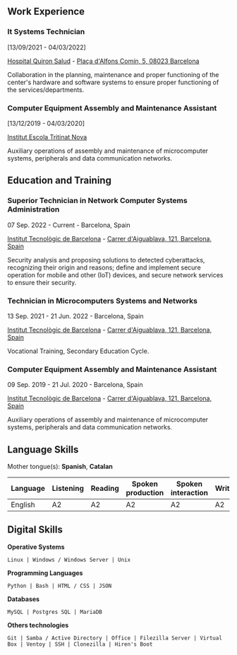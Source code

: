 ## Work Experience

### It Systems Technician

[13/09/2021 - 04/03/2022]

[Hospital Quiron Salud](https://www.quironsalud.es/hospital-barcelona) - [Plaça d'Alfons Comín, 5, 08023 Barcelona](https://goo.gl/maps/ad9xntYLd9Kv56on8)

Collaboration in the planning, maintenance and proper functioning of the center's hardware and software systems to ensure proper functioning of the services/departments.

[
    #### Functions
    - Maintenance and management of Hardware and Software of equipment, servers and networks.
    - Installation and configuration of equipment at hardware and software level.
    - Server and network administration.
    - Integration of communcations equipment in telematic network infrastructures, determining the configuration to ensure their connectivity.
    - Manage users, according to the operating specifications to guarantee access and availability of systems resources.
    - Manage network services, installing and configuring the software in quality conditions.
    - Determine the infrastructure of telematic networks, drawing up schemes and selecting equipment and elements.
    - Management of incidents.
    - Diagnosis of systems malfunctions and adoption of corrective measuresd to restore its functionality.
    - Development of procedures and software use manuals.
    - Coordinate implementation of computer applications.
    - Training of users for the use of computer applications.
]:#

### Computer Equipment Assembly and Maintenance Assistant

[13/12/2019 - 04/03/2020]

[Institut Escola Tritinat Nova](https://agora.xtec.cat/ietn/)

Auxiliary operations of assembly and maintenance of microcomputer systems, peripherals and data communication networks.

## Education and Training

### Superior Technician in Network Computer Systems Administration

07 Sep. 2022 - Current - Barcelona, Spain

[Institut Tecnològic de Barcelona](https://www.itb.cat/) - [Carrer d'Aiguablava, 121, Barcelona, Spain](https://g.page/itecbcn?share)

Security analysis and proposing solutions to detected cyberattacks, recognizing their origin and reasons; define and implement secure operation for mobile and other (IoT) devices, and secure network services to ensure their security.

### Technician in Microcomputers Systems and Networks

13 Sep. 2021 - 21 Jun. 2022 - Barcelona, Spain

[Institut Tecnològic de Barcelona](https://www.itb.cat/) - [Carrer d'Aiguablava, 121, Barcelona, Spain](https://g.page/itecbcn?share)

Vocational Training, Secondary Education Cycle.

[
    #### Functions
    - Determination of the logistics associated with the installation, configuration and maintenance operations of microcomputer systems.
    - Configuration of computer networks and installation cabling.
    - Server administration.
    - Installation, configuration and maintenance of multi-user services, applications and shared devices in a local network environment.
    - Basic knowledge of programming languages.
]:#
### Computer Equipment Assembly and Maintenance Assistant

09 Sep. 2019 - 21 Jul. 2020 - Barcelona, Spain

[Institut Tecnològic de Barcelona](https://www.itb.cat/) - [Carrer d'Aiguablava, 121, Barcelona, Spain](https://g.page/itecbcn?share)

Auxiliary operations of assembly and maintenance of microcomputer systems, peripherals and data communication networks.

[
    #### Functions
    - Assembly and maintenance of computer systems and components.
    - Assistant operations for configuration and operation.
    - Installation and maintenance of networks for data transmission.
]:#

## Language Skills

Mother tongue(s): **Spanish**, **Catalan**

| Language | Listening | Reading | Spoken production | Spoken interaction | Writing |
| --- | --- | --- | --- | --- | --- |
| English | A2 | A2 | A2 | A2 | A2 |

## Digital Skills

**Operative Systems**

~~~
Linux | Windows / Windows Server | Unix
~~~

**Programming Languages**

~~~
Python | Bash | HTML / CSS | JSON
~~~

**Databases**

~~~
MySQL | Postgres SQL | MariaDB
~~~

**Others technologies**

~~~
Git | Samba / Active Directory | Office | Filezilla Server | Virtual Box | Ventoy | SSH | Clonezilla | Hiren's Boot
~~~